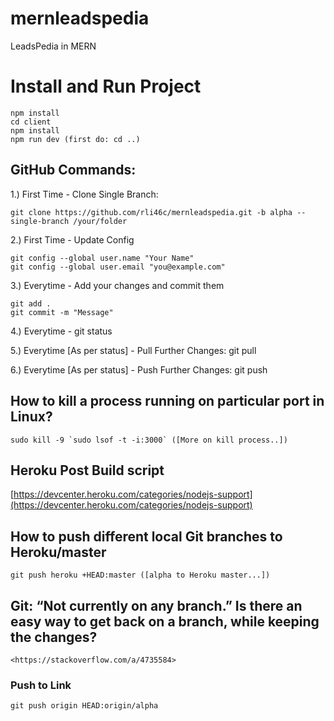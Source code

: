 # mernleadspedia
LeadsPedia in MERN

# Install and Run Project
    npm install
    cd client
    npm install
    npm run dev (first do: cd ..)

## GitHub Commands:
1.) First Time - Clone Single Branch: 
    <!-- directory address [/your/folder] is optional -->
    
    git clone https://github.com/rli46c/mernleadspedia.git -b alpha --single-branch /your/folder

2.) First Time - Update Config
<!-- Add [--global] only if you want the same config for all repositories -->
    git config --global user.name "Your Name"
    git config --global user.email "you@example.com"

3.) Everytime - Add your changes and commit them
<!-- Here [.] or [all] can be used to add all files. You can also add specific files/folders -->
    
    git add .
    git commit -m "Message"

4.) Everytime - git status

5.) Everytime [As per status] - Pull Further Changes: git pull

6.) Everytime [As per status] - Push Further Changes: git push



## How to kill a process running on particular port in Linux?
    sudo kill -9 `sudo lsof -t -i:3000` ([More on kill process..])

## Heroku Post Build script
[https://devcenter.heroku.com/categories/nodejs-support](https://devcenter.heroku.com/categories/nodejs-support)

## How to push different local Git branches to Heroku/master
    git push heroku +HEAD:master ([alpha to Heroku master...])

## Git: “Not currently on any branch.” Is there an easy way to get back on a branch, while keeping the changes?
    <https://stackoverflow.com/a/4735584>

### Push to Link
    git push origin HEAD:origin/alpha



[More on kill process..]: https://stackoverflow.com/a/50411366
[alpha to Heroku master...]: https://stackoverflow.com/a/2980050